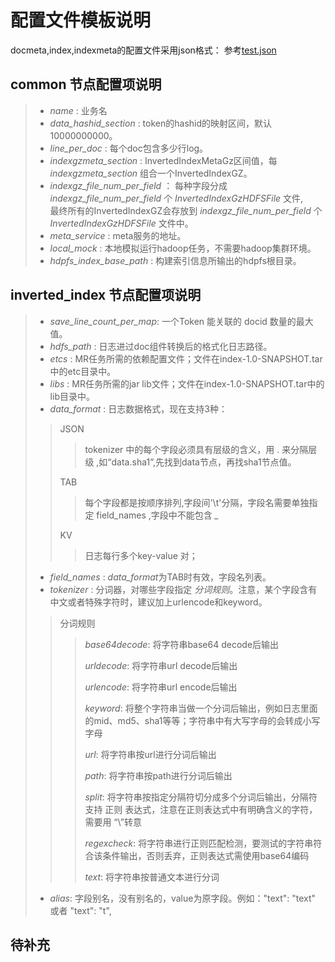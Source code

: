 # 配置文件模板说明

docmeta,index,indexmeta的配置文件采用json格式：
参考[test.json](/cloudsafeeng/openposeidon/raw/master/builder/index/src/main/etc/test.json)
        
## common 节点配置项说明
>* *name* : 业务名
>* *data_hashid_section* : token的hashid的映射区间，默认10000000000。
>* *line_per_doc* : 每个doc包含多少行log。
>* *indexgzmeta_section* : InvertedIndexMetaGz区间值，每 *indexgzmeta_section* 组合一个InvertedIndexGZ。
>* *indexgz_file_num_per_field* ： 每种字段分成 *indexgz_file_num_per_field* 个 *InvertedIndexGzHDFSFile* 文件,  
最终所有的InvertedIndexGZ会存放到 *indexgz_file_num_per_field* 个 *InvertedIndexGzHDFSFile* 文件中。
>* *meta_service* : meta服务的地址。
>* *local_mock* : 本地模拟运行hadoop任务，不需要hadoop集群环境。
>* *hdpfs_index_base_path* : 构建索引信息所输出的hdpfs根目录。

## inverted_index 节点配置项说明
>* *save_line_count_per_map*: 一个Token 能关联的 docid 数量的最大值。
>* *hdfs_path* : 日志进过doc组件转换后的格式化日志路径。
>* *etcs* : MR任务所需的依赖配置文件；文件在index-1.0-SNAPSHOT.tar中的etc目录中。
>* *libs* : MR任务所需的jar lib文件；文件在index-1.0-SNAPSHOT.tar中的lib目录中。
>* *data_format* : 日志数据格式，现在支持3种：
>
>> JSON 
>>> tokenizer 中的每个字段必须具有层级的含义，用 . 来分隔层级 ,如“data.sha1”,先找到data节点，再找sha1节点值。
>>
>> TAB 
>>> 每个字段都是按顺序排列,字段间'\t'分隔，字段名需要单独指定 field_names ,字段中不能包含 *_*   
>>
>> KV
>>> 日志每行多个key-value 对；
>>
>
>* *field_names* : *data_format*为TAB时有效，字段名列表。
>* *tokenizer* : 分词器，对哪些字段指定 *分词规则*。注意，某个字段含有中文或者特殊字符时，建议加上urlencode和keyword。
>
>>分词规则
>>
>>> *base64decode*: 
>>> 将字符串base64 decode后输出
>>>
>>> *urldecode*:
>>> 将字符串url decode后输出
>>> 
>>> *urlencode*:
>>> 将字符串url encode后输出
>>>
>>> *keyword*:
>>> 将整个字符串当做一个分词后输出，例如日志里面的mid、md5、sha1等等；字符串中有大写字母的会转成小写字母
>>>
>>> *url*:
>>> 将字符串按url进行分词后输出
>>>
>>> *path*:
>>> 将字符串按path进行分词后输出
>>>
>>> *split*:
>>> 将字符串按指定分隔符切分成多个分词后输出，分隔符支持 正则 表达式，注意在正则表达式中有明确含义的字符，需要用 “\\”转意
>>>
>>> *regexcheck*:
>>> 将字符串进行正则匹配检测，要测试的字符串符合该条件输出，否则丢弃，正则表达式需使用base64编码
>>>
>>> *text*:
>>> 将字符串按普通文本进行分词
>>
>
>* *alias*: 字段别名，没有别名的，value为原字段。例如："text": "text" 或者 "text": "t",




## 待补充


